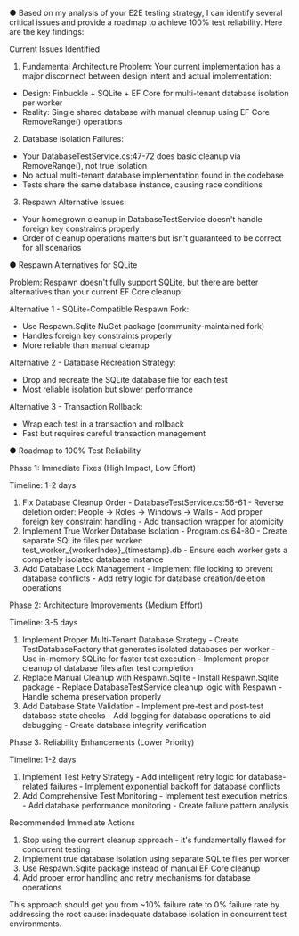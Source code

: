 ﻿● Based on my analysis of your E2E testing strategy, I can identify several critical issues and provide a roadmap to achieve
  100% test reliability. Here are the key findings:

  Current Issues Identified

  1. Fundamental Architecture Problem: Your current implementation has a major disconnect between design intent and actual
  implementation:
  - Design: Finbuckle + SQLite + EF Core for multi-tenant database isolation per worker
  - Reality: Single shared database with manual cleanup using EF Core RemoveRange() operations

  2. Database Isolation Failures:
  - Your DatabaseTestService.cs:47-72 does basic cleanup via RemoveRange(), not true isolation
  - No actual multi-tenant database implementation found in the codebase
  - Tests share the same database instance, causing race conditions

  3. Respawn Alternative Issues:
  - Your homegrown cleanup in DatabaseTestService doesn't handle foreign key constraints properly
  - Order of cleanup operations matters but isn't guaranteed to be correct for all scenarios

● Respawn Alternatives for SQLite

  Problem: Respawn doesn't fully support SQLite, but there are better alternatives than your current EF Core cleanup:

  Alternative 1 - SQLite-Compatible Respawn Fork:
  - Use Respawn.Sqlite NuGet package (community-maintained fork)
  - Handles foreign key constraints properly
  - More reliable than manual cleanup

  Alternative 2 - Database Recreation Strategy:
  - Drop and recreate the SQLite database file for each test
  - Most reliable isolation but slower performance

  Alternative 3 - Transaction Rollback:
  - Wrap each test in a transaction and rollback
  - Fast but requires careful transaction management

● Roadmap to 100% Test Reliability

  Phase 1: Immediate Fixes (High Impact, Low Effort)

  Timeline: 1-2 days

  1. Fix Database Cleanup Order - DatabaseTestService.cs:56-61
    - Reverse deletion order: People → Roles → Windows → Walls
    - Add proper foreign key constraint handling
    - Add transaction wrapper for atomicity
  2. Implement True Worker Database Isolation - Program.cs:64-80
    - Create separate SQLite files per worker: test_worker_{workerIndex}_{timestamp}.db
    - Ensure each worker gets a completely isolated database instance
  3. Add Database Lock Management
    - Implement file locking to prevent database conflicts
    - Add retry logic for database creation/deletion operations

  Phase 2: Architecture Improvements (Medium Effort)

  Timeline: 3-5 days

  1. Implement Proper Multi-Tenant Database Strategy
    - Create TestDatabaseFactory that generates isolated databases per worker
    - Use in-memory SQLite for faster test execution
    - Implement proper cleanup of database files after test completion
  2. Replace Manual Cleanup with Respawn.Sqlite
    - Install Respawn.Sqlite package
    - Replace DatabaseTestService cleanup logic with Respawn
    - Handle schema preservation properly
  3. Add Database State Validation
    - Implement pre-test and post-test database state checks
    - Add logging for database operations to aid debugging
    - Create database integrity verification

  Phase 3: Reliability Enhancements (Lower Priority)

  Timeline: 1-2 days

  1. Implement Test Retry Strategy
    - Add intelligent retry logic for database-related failures
    - Implement exponential backoff for database conflicts
  2. Add Comprehensive Test Monitoring
    - Implement test execution metrics
    - Add database performance monitoring
    - Create failure pattern analysis

  Recommended Immediate Actions

  1. Stop using the current cleanup approach - it's fundamentally flawed for concurrent testing
  2. Implement true database isolation using separate SQLite files per worker
  3. Use Respawn.Sqlite package instead of manual EF Core cleanup
  4. Add proper error handling and retry mechanisms for database operations

  This approach should get you from ~10% failure rate to 0% failure rate by addressing the root cause: inadequate database
  isolation in concurrent test environments.